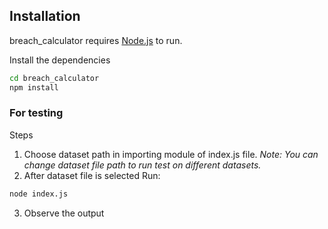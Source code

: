 ## Installation

breach_calculator requires [Node.js](https://nodejs.org/) to run.

Install the dependencies 

```sh
cd breach_calculator
npm install
```

### For testing
Steps
1. Choose dataset path in importing module of index.js file. 
*Note: You can change dataset file path to run test on different datasets.*
2. After dataset file is selected Run:
```sh
node index.js
```
3. Observe the output